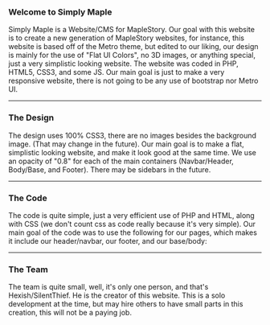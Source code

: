 ### Welcome to Simply Maple
Simply Maple is a Website/CMS for MapleStory. Our goal with this website is to create a new generation of MapleStory websites, for instance, this website is based off of the Metro theme, but edited to our liking, our design is mainly for the use of "Flat UI Colors", no 3D images, or anything special, just a very simplistic looking website. The website was coded in PHP, HTML5, CSS3, and some JS. Our main goal is just to make a very responsive website, there is not going to be any use of bootstrap nor Metro UI.
***


### The Design
The design uses 100% CSS3, there are no images besides the background image. (That may change in the future). Our main goal is to make a flat, simplistic looking website, and make it look good at the same time. We use an opacity of "0.8" for each of the main containers (Navbar/Header, Body/Base, and Footer). There may be sidebars in the future.
***


### The Code
The code is quite simple, just a very efficient use of PHP and HTML, along with CSS (we don't count css as code really because it's very simple). Our main goal of the code was to use the following for our pages, which makes it include our header/navbar, our footer, and our base/body:
***


### The Team
The team is quite small, well, it's only one person, and that's Hexish/SilentThief. He is the creator of this website. This is a solo development at the time, but may hire others to have small parts in this creation, this will not be a paying job.

